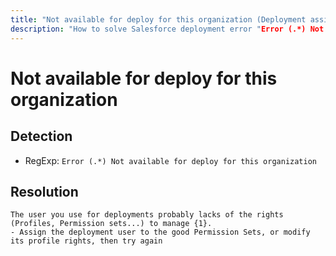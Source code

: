 ```yaml
---
title: "Not available for deploy for this organization (Deployment assistant)"
description: "How to solve Salesforce deployment error "Error (.*) Not available for deploy for this organization""
---
```

<!-- markdownlint-disable MD013 -->
# Not available for deploy for this organization

## Detection

- RegExp: `Error (.*) Not available for deploy for this organization`

## Resolution

```shell
The user you use for deployments probably lacks of the rights (Profiles, Permission sets...) to manage {1}.
- Assign the deployment user to the good Permission Sets, or modify its profile rights, then try again
```
